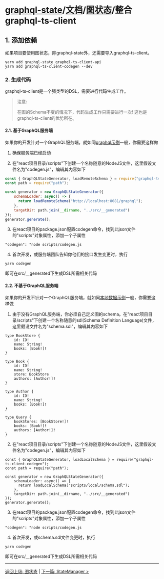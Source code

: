 # [graphql-state](https://github.com/babyfish-ct/graphql-state)/[文档](../README.md)/[图状态](./README.md)/整合graphql-ts-client

## 1. 添加依赖

如果项目要使用图状态，除graphql-state外，还需要导入graphql-ts-client。
```
yarn add graphql-state graphql-ts-client-api
yarn add graphql-ts-client-codegen --dev
```

### 2. 生成代码

graphql-ts-client是一个强类型的DSL，需要进行代码生成工作。

> 注意: 
>
> 在图的Schema不变的情况下，代码生成工作只需要进行一次! 这也是graphql-ts-client的优势所在。

#### 2.1. 基于GraphQL服务端

如果你的开发针对一个GraphQL服务端，就如同[graphql示例](https://github.com/babyfish-ct/graphql-state/tree/master/example/client/src/graph/graphql)一般，你需要这样做

1. 确保服务端已经启动

2. 在"react项目目录/scripts"下创建一个名称随意的NodeJS文件，这里假设文件名为"codegen.js"，编辑其内容如下
```js
const { GraphQLStateGenerator, loadRemoteSchema } = require("graphql-ts-client-codegen");
const path = require("path");

const generator = new GraphQLStateGenerator({
    schemaLoader: async() => {
      return loadRemoteSchema("http://localhost:8081/graphql");
    },
    targetDir: path.join(__dirname, "../src/__generated")
});
generator.generate();
```

3. 在react项目的package.json配置codegen命令，找到此json文件的"scripts"对象属性，添加一个子属性
```
"codegen": "node scripts/codegen.js
```

4. 首次开发，或服务端团队告知你他们的接口发生变更时，执行
```
yarn codegen
```
即可在src/__generated下生成DSL所需相关代码

#### 2.2. 不基于GraphQL服务端

如果你的开发不针对一个GraphQL服务端，就如同[本地数据示例](https://github.com/babyfish-ct/graphql-state/tree/master/example/client/src/graph/local)一般，你需要这样做

1. 由于没有GraphQL服务端，你必须自己定义图的schema。在"react项目目录/scripts"下创建一个名称随意的sdl(Schema Definition Language)文件，这里假设文件名为"schema.sdl"，编辑其内容如下
```
type BookStore {
    id: ID!
    name: String!
    books: [Book!]!
}

type Book {
    id: ID!
    name: String!
    store: BookStore
    authors: [Author!]!
}

type Author {
    id: ID!
    name: String!
    books: [Book!]!
}

type Query {
    bookStores: [BookStore!]!
    books: [Book!]!
    authors: [Author!]!
}
```

2. 在"react项目目录/scripts"下创建一个名称随意的NodeJS文件，这里假设文件名为"codegen.js"，编辑其内容如下
```
const { GraphQLStateGenerator, loadLocalSchema } = require("graphql-ts-client-codegen");
const path = require("path");

const generator = new GraphQLStateGenerator({
    schemaLoader: async() => {
      return loadLocalSchema("scripts/local/schema.sdl");
    },
    targetDir: path.join(__dirname, "../src/__generated")
});
generator.generate();
```

3. 在react项目的package.json配置codegen命令，找到此json文件的"scripts"对象属性，添加一个子属性
```
"codegen": "node scripts/codegen.js
```

4. 首次开发，或schema.sdl文件变更时，执行
```
yarn codegen
```
即可在src/__generated下生成DSL所需相关代码

--------------------------------------

[返回上级: 图状态](./README.md) | [下一篇: StateManager >](./state-manager.md)
